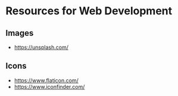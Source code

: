 # Resources for Web Development

## Images

- https://unsplash.com/


## Icons

- https://www.flaticon.com/
- https://www.iconfinder.com/
